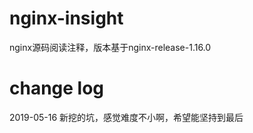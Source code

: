 # nginx-insight

nginx源码阅读注释，版本基于nginx-release-1.16.0


# change log

2019-05-16 新挖的坑，感觉难度不小啊，希望能坚持到最后 